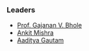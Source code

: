 ### Leaders
* [Prof. Gajanan V. Bhole](mailto:gvbhole@bvucoep.edu.in)
* [Ankit Mishra](mailto:ankitkaran666@gmail.com)
* [Aaditya Gautam](mailto:aadityagautam3980@gmail.com)
